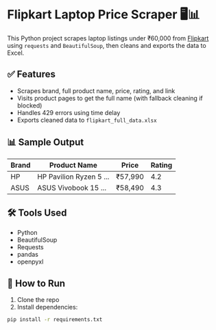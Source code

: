 # Flipkart Laptop Price Scraper 🖥️📊

This Python project scrapes laptop listings under ₹60,000 from [Flipkart](https://www.flipkart.com) using `requests` and `BeautifulSoup`, then cleans and exports the data to Excel.

## ✅ Features

- Scrapes brand, full product name, price, rating, and link
- Visits product pages to get the full name (with fallback cleaning if blocked)
- Handles 429 errors using time delay
- Exports cleaned data to `flipkart_full_data.xlsx`

## 📊 Sample Output

| Brand | Product Name | Price | Rating |
|-------|--------------|-------|--------|
| HP    | HP Pavilion Ryzen 5 ... | ₹57,990 | 4.2 |
| ASUS  | ASUS Vivobook 15 ...    | ₹58,490 | 4.3 |

## 🛠️ Tools Used

- Python
- BeautifulSoup
- Requests
- pandas
- openpyxl

## 🚀 How to Run

1. Clone the repo  
2. Install dependencies:

```bash
pip install -r requirements.txt
